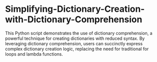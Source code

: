 # Simplifying-Dictionary-Creation-with-Dictionary-Comprehension
This Python script demonstrates the use of dictionary comprehension, a powerful technique for creating dictionaries with reduced syntax. By leveraging dictionary comprehension, users can succinctly express complex dictionary creation logic, replacing the need for traditional for loops and lambda functions.
